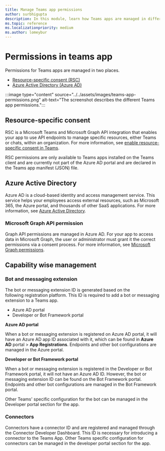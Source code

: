 ```yaml
---
title: Manage Teams app permissions
author: surbhigupta
description: In this module, learn how Teams apps are managed in different places based on the feature.
ms.topic: reference
ms.localizationpriority: medium
ms.author: lomeybur
---
```


# Permissions in teams app

Permissions for Teams apps are managed in two places.

* [Resource-specific consent (RSC)](#resource-specific-consent)
* [Azure Active Directory (Azure AD)](#azure-active-directory)

:::image type="content" source="../../assets/images/teams-app-permissions.png" alt-text="The screenshot describes the different Teams app permissions.":::

## Resource-specific consent

RSC is a Microsoft Teams and Microsoft Graph API integration that enables your app to use API endpoints to manage specific resources, either Teams or chats, within an organization. For more information, see [enable resource-specific consent in Teams](../rsc/resource-specific-consent.md).

RSC permissions are only available to Teams apps installed on the Teams client and are currently not part of the Azure AD portal and are declared in the Teams app manifest (JSON) file.

## Azure Active Directory

Azure AD is a cloud-based identity and access management service. This service helps your employees access external resources, such as Microsoft 365, the Azure portal, and thousands of other SaaS applications. For more information, see [Azure Active Directory](/azure/active-directory/fundamentals/active-directory-whatis).

### Microsoft Graph API permission

Graph API permissions are managed in Azure AD. For your app to access data in Microsoft Graph, the user or administrator must grant it the correct permissions via a consent process. For more information, see [Microsoft Graph permissions](/graph/permissions-reference).

## Capability wise management

### Bot and messaging extension

The bot or messaging extension ID is generated based on the following registration platform. This ID is required to add a bot or messaging extension to a Teams app.

* Azure AD portal
* Developer or Bot Framework portal

**Azure AD portal**

When a bot or messaging extension is registered on Azure AD portal, it will have an Azure AD app ID associated with it, which can be found in **Azure AD** portal > **App Registrations**. Endpoints and other bot configurations are managed in the Azure portal.

**Developer or Bot Framework portal**

When a bot or messaging extension is registered in the Developer or Bot Framework portal, it will not have an Azure AD ID. However, the bot or messaging extension ID can be found on the Bot Framework portal. Endpoints and other bot configurations are managed in the Bot Framework portal.

Other Teams' specific configuration for the bot can be managed in the Developer portal section for the app.

### Connectors

Connectors have a connector ID and are registered and managed through the Connector Developer Dashboard. This ID is necessary for introducing a connector to the Teams App. Other Teams specific configuration for connectors can be managed in the developer portal section for the app.
